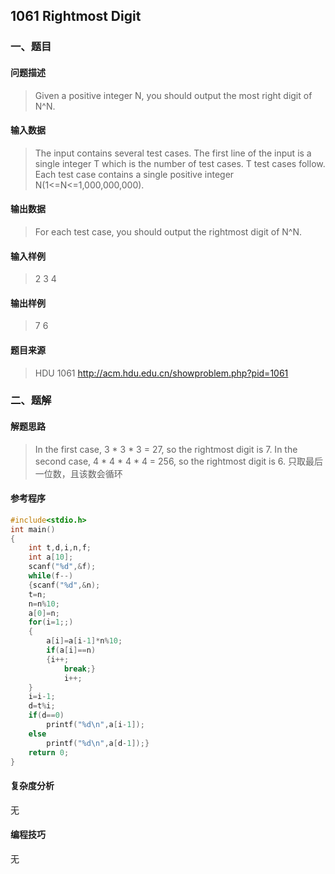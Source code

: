 ## 1061 Rightmost Digit

### 一、题目

#### 问题描述

>Given a positive integer N, you should output the most right digit of N^N.

#### 输入数据

>The input contains several test cases. The first line of the input is a single integer T which is the number of test cases. T test cases follow.
>Each test case contains a single positive integer N(1<=N<=1,000,000,000).

#### 输出数据

>For each test case, you should output the rightmost digit of N^N.

#### 输入样例

>2
>3
>4

#### 输出样例

>7
>6

#### 题目来源

>HDU 1061 http://acm.hdu.edu.cn/showproblem.php?pid=1061

### 二、题解

#### 解题思路

>In the first case, 3 * 3 * 3 = 27, so the rightmost digit is 7.
>In the second case, 4 * 4 * 4 * 4 = 256, so the rightmost digit is 6.
>只取最后一位数，且该数会循环

#### 参考程序

```c
#include<stdio.h>
int main()
{
    int t,d,i,n,f;
    int a[10];
    scanf("%d",&f);
    while(f--)
    {scanf("%d",&n);
    t=n;
    n=n%10;
    a[0]=n;
    for(i=1;;)
    {
        a[i]=a[i-1]*n%10;
        if(a[i]==n)
        {i++;
            break;}
            i++;
    }
    i=i-1;
    d=t%i;
    if(d==0)
        printf("%d\n",a[i-1]);
    else
        printf("%d\n",a[d-1]);}
    return 0;
}
```

#### 复杂度分析

无

#### 编程技巧

无
